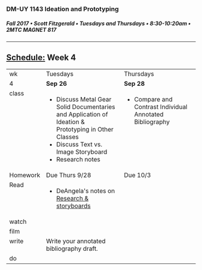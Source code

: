 ### DM-UY 1143 Ideation and Prototyping
##### Fall 2017 • Scott Fitzgerald • Tuesdays and Thursdays • 8:30-10:20am • 2MTC MAGNET 817

---
## [Schedule:](schedule.md) Week 4


<table>
<tr>
<td>wk</td>
<td>Tuesdays</td>
<td>Thursdays</td>
</tr>
<tr>
  <td valign="top">4</td>
  <td valign="top" width="48%"><strong>Sep 26</strong></td>
  <td valign="top" width="48%"><strong>Sep 28</strong></td>
</tr>
<tr>
<td valign="top">class</td>
<td valign="top">
<ul>
<li>Discuss Metal Gear Solid Documentaries and Application of Ideation & Prototyping in Other Classes</li>
<li>Discuss Text vs. Image Storyboard</li>
<li>Research notes</li>
</ul>


</td>

<!-- 2nd column class -->
<td valign="top" width="48%">
<!-- Due Thursday class  -->
<ul><li>
    Compare and Contrast Individual Annotated Bibliography
</li></ul>
</td>

</tr>

<!-- Homework -->
<tr>
  <td valign="top">Homework</td>
  <td>Due  Thurs  9/28</td>
  <td>Due    10/3</td>
</tr>

<!-- read -->
<tr><td valign="top">Read</td>
<td>
<!-- readings for Thurs-->
<ul>
<li>DeAngela's notes on <a href="http://teaching.polishedsolid.com/ip/mod4/content/index.html#/?_k=zeivc7"> Research  &  storyboards</a></li>
</ul>

</td>
<td>

<!-- Readings for Mon-->

</td>
</tr>

<!-- watch -->
<tr>
  <td valign="top">watch</td>
  <td><!-- Due wed this week -->
</td>
  <td><!-- Due next monday -->




</td>
</tr>


<!-- film -->
<tr>
<td valign="top">film</td>
<td><!-- Due wed this week -->
</td>
<td><!-- Due next monday -->
</td>
</tr>

<!-- write -->
<tr>
<td valign="top">write</td>
<td><!-- Due wed this week -->
Write your annotated bibliography draft.
</td>
<td>
<!-- Due Mon next week -->
</td>
</tr>

<!-- do -->
<tr>
  <td valign="top">do</td>
  <td>
<!-- Due wed this week -->
</td>
  <td>
  <!-- Due Mon next week -->

  </td>
</table>
